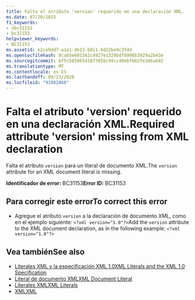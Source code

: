 ```yaml
---
title: Falta el atributo 'version' requerido en una declaración XML.
ms.date: 07/20/2015
f1_keywords:
- vbc31153
- bc31153
helpviewer_keywords:
- BC31153
ms.assetid: e2ce9dd7-a1e1-4b13-b011-8d22be9c3fdd
ms.openlocfilehash: 8cab5e601342c4927e1320bdf8996b3929a2b43e
ms.sourcegitcommit: bf5c5850654187705bc94cc40ebfb62fe346ab02
ms.translationtype: MT
ms.contentlocale: es-ES
ms.lasthandoff: 09/23/2020
ms.locfileid: "91062868"
---
```

# <a name="required-attribute-version-missing-from-xml-declaration"></a><span data-ttu-id="0957b-102">Falta el atributo 'version' requerido en una declaración XML.</span><span class="sxs-lookup"><span data-stu-id="0957b-102">Required attribute 'version' missing from XML declaration</span></span>

<span data-ttu-id="0957b-103">Falta el atributo `version` para un literal de documento XML.</span><span class="sxs-lookup"><span data-stu-id="0957b-103">The `version` attribute for an XML document literal is missing.</span></span>  
  
 <span data-ttu-id="0957b-104">**Identificador de error:** BC31153</span><span class="sxs-lookup"><span data-stu-id="0957b-104">**Error ID:** BC31153</span></span>  
  
## <a name="to-correct-this-error"></a><span data-ttu-id="0957b-105">Para corregir este error</span><span class="sxs-lookup"><span data-stu-id="0957b-105">To correct this error</span></span>  
  
- <span data-ttu-id="0957b-106">Agregue el atributo `version` a la declaración de documento XML, como en el ejemplo siguiente: `<?xml version="1.0"?>`</span><span class="sxs-lookup"><span data-stu-id="0957b-106">Add the `version` attribute to the XML document declaration, as in the following example: `<?xml version="1.0"?>`</span></span>  
  
## <a name="see-also"></a><span data-ttu-id="0957b-107">Vea también</span><span class="sxs-lookup"><span data-stu-id="0957b-107">See also</span></span>

- [<span data-ttu-id="0957b-108">Literales XML y la especificación XML 1.0</span><span class="sxs-lookup"><span data-stu-id="0957b-108">XML Literals and the XML 1.0 Specification</span></span>](../programming-guide/language-features/xml/xml-literals-and-the-xml-1-0-specification.md)
- [<span data-ttu-id="0957b-109">Literal de documento XML</span><span class="sxs-lookup"><span data-stu-id="0957b-109">XML Document Literal</span></span>](../language-reference/xml-literals/xml-document-literal.md)
- [<span data-ttu-id="0957b-110">Literales XML</span><span class="sxs-lookup"><span data-stu-id="0957b-110">XML Literals</span></span>](../language-reference/xml-literals/index.md)
- [<span data-ttu-id="0957b-111">XML</span><span class="sxs-lookup"><span data-stu-id="0957b-111">XML</span></span>](../programming-guide/language-features/xml/index.md)
